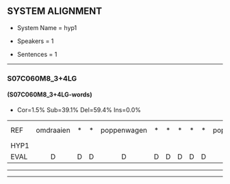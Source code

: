 
## SYSTEM ALIGNMENT

- System Name = hyp1

- Speakers = 1

- Sentences = 1

---

### S07C060M8_3+4LG

#### (S07C060M8_3+4LG-words)

- Cor=1.5%	Sub=39.1%	Del=59.4%	Ins=0.0%

|  |  |  |  |  |  |  |  |  |  |  |  |  |  |  |  |  |  |  |  |  |  |  |  |  |  |  |  |  |  |  |  |  |  |  |  |  |  |  |  |  |  |  |  |  |  |  |  |  |  |  |  |  |  |  |  |  |  |  |  |  |  |  |  |  |  |  |  |  |  |  |  |  |  |  |  |  |  |  |  |  |  |  |  |  |  |  |  |  |  |  |  |  |  |  |  |  |  |  |  |  |  |  |  |  |  |  |  |  |  |  |  |  |  |  |  |  |  |  |  |  |  |  |  |  |  |  |  |  |  |  |  |  |  |  |  |  |  |  |  |  |  |  |  |  |  |  |  |  |  |  |  |  |  |  |  |  |  |  |  |  |  |  |  |  |  |  |  |  |  |  |  |  |  |  |  |  |  |  |  |  |  |  |  |  |  |  |  |  |  |  |  |  |  |  |  |  |  |
|:--- |:---:|:---:|:---:|:---:|:---:|:---:|:---:|:---:|:---:|:---:|:---:|:---:|:---:|:---:|:---:|:---:|:---:|:---:|:---:|:---:|:---:|:---:|:---:|:---:|:---:|:---:|:---:|:---:|:---:|:---:|:---:|:---:|:---:|:---:|:---:|:---:|:---:|:---:|:---:|:---:|:---:|:---:|:---:|:---:|:---:|:---:|:---:|:---:|:---:|:---:|:---:|:---:|:---:|:---:|:---:|:---:|:---:|:---:|:---:|:---:|:---:|:---:|:---:|:---:|:---:|:---:|:---:|:---:|:---:|:---:|:---:|:---:|:---:|:---:|:---:|:---:|:---:|:---:|:---:|:---:|:---:|:---:|:---:|:---:|:---:|:---:|:---:|:---:|:---:|:---:|:---:|:---:|:---:|:---:|:---:|:---:|:---:|:---:|:---:|:---:|:---:|:---:|:---:|:---:|:---:|:---:|:---:|:---:|:---:|:---:|:---:|:---:|:---:|:---:|:---:|:---:|:---:|:---:|:---:|:---:|:---:|:---:|:---:|:---:|:---:|:---:|:---:|:---:|:---:|:---:|:---:|:---:|:---:|:---:|:---:|:---:|:---:|:---:|:---:|:---:|:---:|:---:|:---:|:---:|:---:|:---:|:---:|:---:|:---:|:---:|:---:|:---:|:---:|:---:|:---:|:---:|:---:|:---:|:---:|:---:|:---:|:---:|:---:|:---:|:---:|:---:|:---:|:---:|:---:|:---:|:---:|:---:|:---:|:---:|:---:|:---:|:---:|:---:|:---:|:---:|:---:|:---:|:---:|:---:|:---:|:---:|:---:|:---:|:---:|:---:|:---:|:---:|:---:|:---:|:---:|:---:|:---:|
| REF | omdraaien | * | * | poppenwagen | * | * | * | * | * | poppenwagen | konijnenhok | * | * | * | konijnenhok | elastiekje | * | * | * | * | ruziemaken | * | * | * | * | ruziemaken | teddybeer | * | * | * | * | * | * | dierentuin | * | * | * | paddenstoelen | * | * | * | * | verstoppertje | * | * | * | * | verstoppertje | wasmachine | * | * | * | * | * | fototoestel | * | * | * | * | * | * | fototoestel | toiletpapier | * | * | * | * | * | * | * | vrachtwagen | * | * | vrachtwagen | * | * | *(buurman) | vogelkooi | * | * | * | * | vogelkooi | olifant | * | * | * | * | * | * | olifant | schommelen | * | * | * | * | * | schommelen | iedereen | * | * | * | iedereen | schoenenwinkel | * | knutselen | knutselen | ophangen | * | * | ophangen | verjaardag | * | * | * | * | verjaardag | sprookjesboek | * | * | * | * | lucifer | * | * | * | * | slaapkamer | slaapkamer | achterdeur | * | *(acteur) | ziekenhuis | * | * | * | ziekenhuis | nieuwsgierig | * | * | * | * | * | afblijven | * | * | * | afblijven | kabouter | * | * | * | kabouter | washandje | * | * | * | * | sneeuwwitje | sneeuwwitje | goeiendag | * | * | * | * | * | * | * | vakantie | * | * | * | * | limonade | * | * | * | * | * | autorijden | * | eindelijk | eindelijk | familie | * | * | * | * | * | familie | chocolade | * | * | * | * | * | * |
| HYP1 |  |  |  |  |  |  |  |  |  |  |  |  |  |  |  |  |  |  |  |  |  |  |  |  |  |  |  |  |  |  |  |  |  |  |  |  |  |  |  |  |  |  |  |  |  |  |  |  |  |  |  |  |  |  |  |  |  |  |  |  |  |  |  |  |  |  |  | tra | oa | konijnen | hoek | k | an | stik | is | i | rusie | maken | e | te | beper | te | eer | een | tuin | eun | denstole | es | op | ah | verstoppertia | as | akt | was | mag | tine | stfototo | stelng | tnen | pater | t | a | vrachtwagenbureman | vorkokoo | efand | sschonmelen | itidrijn | schoenen | winkel | kknitzolen | ophangen |  |  |  |  |  |  |  |  |  |  |  |  | veriata | sprookje | is | book | a | de | arts | luko | sslaapkamer | at | actur | s | ik | ziekenhuis |  |  |  |  |  |  |  |  |  |  |  | nu | waskeren | afbleffen | t | kabouter |  |  |  |  |  |  |  |  |  |  |  |  |  |  |  |  |  |  |  |  |  |  |  |  |  |  |  | as | was | hanier | snee | weet | jo? | goa | vaken | t | lumonate | autor | ende | éénduilik | enterlijk | familieie | schooner | kato |
| EVAL | D | D | D | D | D | D | D | D | D | D | D | D | D | D | D | D | D | D | D | D | D | D | D | D | D | D | D | D | D | D | D | D | D | D | D | D | D | D | D | D | D | D | D | D | D | D | D | D | D | D | D | D | D | D | D | D | D | D | D | D | D | D | D | D | D | D | D | S | S | S | S | S | S | S | S | S | S | S | S | S | S | S | S | S | S | S | S | S | S | S | S | S | S | S | S | S | S | S | S | S | S | S | S | S | S | S | S | S | S | S |  | D | D | D | D | D | D | D | D | D | D | D | D | S | S | S | S | S | S | S | S | S | S | S | S | S |  | D | D | D | D | D | D | D | D | D | D | D | S | S | S | S |  | D | D | D | D | D | D | D | D | D | D | D | D | D | D | D | D | D | D | D | D | D | D | D | D | D | D | D | S | S | S | S | S | S | S | S | S | S | S | S | S | S | S | S | S |
---

---
